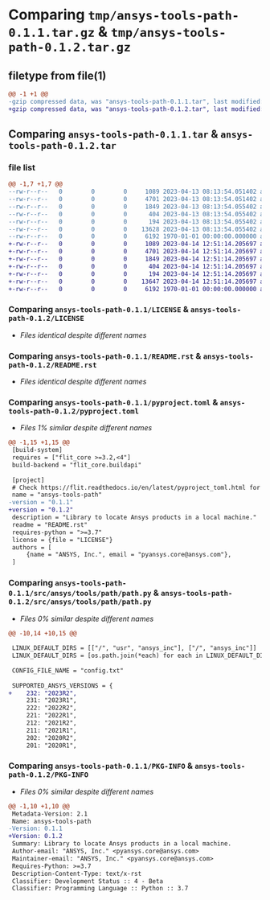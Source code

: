 # Comparing `tmp/ansys-tools-path-0.1.1.tar.gz` & `tmp/ansys-tools-path-0.1.2.tar.gz`

## filetype from file(1)

```diff
@@ -1 +1 @@
-gzip compressed data, was "ansys-tools-path-0.1.1.tar", last modified: Thu Apr 13 08:14:07 2023, max compression
+gzip compressed data, was "ansys-tools-path-0.1.2.tar", last modified: Fri Apr 14 12:51:30 2023, max compression
```

## Comparing `ansys-tools-path-0.1.1.tar` & `ansys-tools-path-0.1.2.tar`

### file list

```diff
@@ -1,7 +1,7 @@
--rw-r--r--   0        0        0     1089 2023-04-13 08:13:54.051402 ansys-tools-path-0.1.1/LICENSE
--rw-r--r--   0        0        0     4701 2023-04-13 08:13:54.051402 ansys-tools-path-0.1.1/README.rst
--rw-r--r--   0        0        0     1849 2023-04-13 08:13:54.055402 ansys-tools-path-0.1.1/pyproject.toml
--rw-r--r--   0        0        0      404 2023-04-13 08:13:54.055402 ansys-tools-path-0.1.1/src/ansys/tools/path/__init__.py
--rw-r--r--   0        0        0      194 2023-04-13 08:13:54.055402 ansys-tools-path-0.1.1/src/ansys/tools/path/misc.py
--rw-r--r--   0        0        0    13628 2023-04-13 08:13:54.055402 ansys-tools-path-0.1.1/src/ansys/tools/path/path.py
--rw-r--r--   0        0        0     6192 1970-01-01 00:00:00.000000 ansys-tools-path-0.1.1/PKG-INFO
+-rw-r--r--   0        0        0     1089 2023-04-14 12:51:14.205697 ansys-tools-path-0.1.2/LICENSE
+-rw-r--r--   0        0        0     4701 2023-04-14 12:51:14.205697 ansys-tools-path-0.1.2/README.rst
+-rw-r--r--   0        0        0     1849 2023-04-14 12:51:14.205697 ansys-tools-path-0.1.2/pyproject.toml
+-rw-r--r--   0        0        0      404 2023-04-14 12:51:14.205697 ansys-tools-path-0.1.2/src/ansys/tools/path/__init__.py
+-rw-r--r--   0        0        0      194 2023-04-14 12:51:14.205697 ansys-tools-path-0.1.2/src/ansys/tools/path/misc.py
+-rw-r--r--   0        0        0    13647 2023-04-14 12:51:14.205697 ansys-tools-path-0.1.2/src/ansys/tools/path/path.py
+-rw-r--r--   0        0        0     6192 1970-01-01 00:00:00.000000 ansys-tools-path-0.1.2/PKG-INFO
```

### Comparing `ansys-tools-path-0.1.1/LICENSE` & `ansys-tools-path-0.1.2/LICENSE`

 * *Files identical despite different names*

### Comparing `ansys-tools-path-0.1.1/README.rst` & `ansys-tools-path-0.1.2/README.rst`

 * *Files identical despite different names*

### Comparing `ansys-tools-path-0.1.1/pyproject.toml` & `ansys-tools-path-0.1.2/pyproject.toml`

 * *Files 1% similar despite different names*

```diff
@@ -1,15 +1,15 @@
 [build-system]
 requires = ["flit_core >=3.2,<4"]
 build-backend = "flit_core.buildapi"
 
 [project]
 # Check https://flit.readthedocs.io/en/latest/pyproject_toml.html for all available sections
 name = "ansys-tools-path"
-version = "0.1.1"
+version = "0.1.2"
 description = "Library to locate Ansys products in a local machine."
 readme = "README.rst"
 requires-python = ">=3.7"
 license = {file = "LICENSE"}
 authors = [
     {name = "ANSYS, Inc.", email = "pyansys.core@ansys.com"},
 ]
```

### Comparing `ansys-tools-path-0.1.1/src/ansys/tools/path/path.py` & `ansys-tools-path-0.1.2/src/ansys/tools/path/path.py`

 * *Files 0% similar despite different names*

```diff
@@ -10,14 +10,15 @@
 
 LINUX_DEFAULT_DIRS = [["/", "usr", "ansys_inc"], ["/", "ansys_inc"]]
 LINUX_DEFAULT_DIRS = [os.path.join(*each) for each in LINUX_DEFAULT_DIRS]
 
 CONFIG_FILE_NAME = "config.txt"
 
 SUPPORTED_ANSYS_VERSIONS = {
+    232: "2023R2",
     231: "2023R1",
     222: "2022R2",
     221: "2022R1",
     212: "2021R2",
     211: "2021R1",
     202: "2020R2",
     201: "2020R1",
```

### Comparing `ansys-tools-path-0.1.1/PKG-INFO` & `ansys-tools-path-0.1.2/PKG-INFO`

 * *Files 0% similar despite different names*

```diff
@@ -1,10 +1,10 @@
 Metadata-Version: 2.1
 Name: ansys-tools-path
-Version: 0.1.1
+Version: 0.1.2
 Summary: Library to locate Ansys products in a local machine.
 Author-email: "ANSYS, Inc." <pyansys.core@ansys.com>
 Maintainer-email: "ANSYS, Inc." <pyansys.core@ansys.com>
 Requires-Python: >=3.7
 Description-Content-Type: text/x-rst
 Classifier: Development Status :: 4 - Beta
 Classifier: Programming Language :: Python :: 3.7
```

